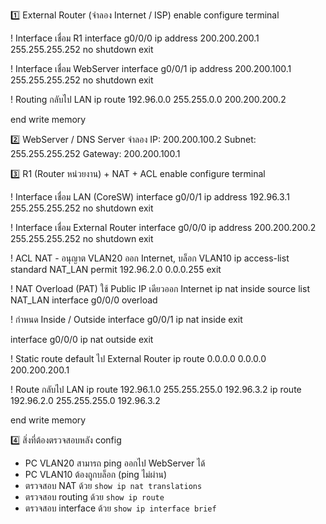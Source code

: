 1️⃣ External Router (จำลอง Internet / ISP)
enable
configure terminal

! Interface เชื่อม R1
interface g0/0/0
ip address 200.200.200.1 255.255.255.252
no shutdown
exit

! Interface เชื่อม WebServer
interface g0/0/1
ip address 200.200.100.1 255.255.255.252
no shutdown
exit

! Routing กลับไป LAN
ip route 192.96.0.0 255.255.0.0 200.200.200.2

end
write memory


2️⃣ WebServer / DNS Server จำลอง
IP: 200.200.100.2
Subnet: 255.255.255.252
Gateway: 200.200.100.1


3️⃣ R1 (Router หน่วยงาน) + NAT + ACL
enable
configure terminal

! Interface เชื่อม LAN (CoreSW)
interface g0/0/1
ip address 192.96.3.1 255.255.255.252
no shutdown
exit

! Interface เชื่อม External Router
interface g0/0/0
ip address 200.200.200.2 255.255.255.252
no shutdown
exit

! ACL NAT - อนุญาต VLAN20 ออก Internet, บล็อก VLAN10
ip access-list standard NAT_LAN
 permit 192.96.2.0 0.0.0.255
exit

! NAT Overload (PAT) ใช้ Public IP เดียวออก Internet
ip nat inside source list NAT_LAN interface g0/0/0 overload

! กำหนด Inside / Outside
interface g0/0/1
ip nat inside
exit

interface g0/0/0
ip nat outside
exit

! Static route default ไป External Router
ip route 0.0.0.0 0.0.0.0 200.200.200.1

! Route กลับไป LAN
ip route 192.96.1.0 255.255.255.0 192.96.3.2
ip route 192.96.2.0 255.255.255.0 192.96.3.2

end
write memory


4️⃣ สิ่งที่ต้องตรวจสอบหลัง config
- PC VLAN20 สามารถ ping ออกไป WebServer ได้
- PC VLAN10 ต้องถูกบล็อก (ping ไม่ผ่าน)
- ตรวจสอบ NAT ด้วย `show ip nat translations`
- ตรวจสอบ routing ด้วย `show ip route`
- ตรวจสอบ interface ด้วย `show ip interface brief`
